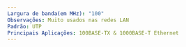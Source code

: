 ```yaml
---
Largura de banda(em MHz): "100"
Observações: Muito usados nas redes LAN
Padrão: UTP
Principais Aplicações: 100BASE-TX & 1000BASE-T Ethernet
---
```

